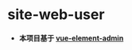 # site-web-user

- #### 本项目基于 [vue-element-admin](https://github.com/PanJiaChen/vue-element-admin)

